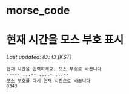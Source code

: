 # morse_code
# 현재 시간을 모스 부호 표시
<!-- MORSE_TIME_START -->
_Last updated: `03:43` (KST)_

```
현재 시간을 입력하세요. 모스 부호로 바꿉니다
----- ...-- ....- ...--
모스 부호를 다시 현재 시간으로 바꿉니다
0343
```
<!-- MORSE_TIME_END -->
